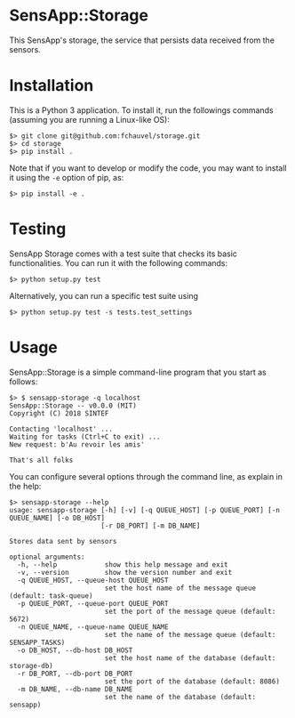 # SensApp::Storage 

This SensApp's storage, the service that persists data received from
the sensors.


# Installation

This is a Python 3 application. To install it, run the followings
commands (assuming you are running a Linux-like OS):

	$> git clone git@github.com:fchauvel/storage.git
	$> cd storage
	$> pip install .
	
Note that if you want to develop or modify the code, you may want to
install it using the `-e` option of pip, as:
	
	$> pip install -e .

# Testing

SensApp Storage comes with a test suite that checks its basic
functionalities. You can run it with the following commands:

	$> python setup.py test

Alternatively, you can run a specific test suite using
	
	$> python setup.py test -s tests.test_settings
	
# Usage

SensApp::Storage is a simple command-line program that you start as
follows:

	$> $ sensapp-storage -q localhost
	SensApp::Storage -- v0.0.0 (MIT)
	Copyright (C) 2018 SINTEF
	
	Contacting 'localhost' ...
	Waiting for tasks (Ctrl+C to exit) ...
	New request: b'Au revoir les amis'
	
	That's all folks
	
You can configure several options through the command line, as explain
in the help:

	$> sensapp-storage --help
	usage: sensapp-storage [-h] [-v] [-q QUEUE_HOST] [-p QUEUE_PORT] [-n QUEUE_NAME] [-o DB_HOST]
	                       [-r DB_PORT] [-m DB_NAME]

	Stores data sent by sensors

	optional arguments:
	  -h, --help            show this help message and exit
      -v, --version         show the version number and exit
      -q QUEUE_HOST, --queue-host QUEUE_HOST
                            set the host name of the message queue (default: task-queue)
      -p QUEUE_PORT, --queue-port QUEUE_PORT
                            set the port of the message queue (default: 5672)
      -n QUEUE_NAME, --queue-name QUEUE_NAME
                            set the name of the message queue (default: SENSAPP_TASKS)
      -o DB_HOST, --db-host DB_HOST
                            set the host name of the database (default: storage-db)
      -r DB_PORT, --db-port DB_PORT
                            set the port of the database (default: 8086)
      -m DB_NAME, --db-name DB_NAME
                            set the name of the database (default: sensapp)
							
							
